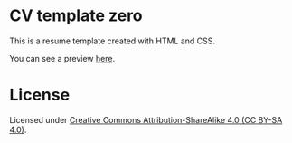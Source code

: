 # CV template zero

This is a resume template created with HTML and CSS.

You can see a preview [here](http://mylk.wtf/cv-template-zero).

# License

Licensed under [Creative Commons Attribution-ShareAlike 4.0 (CC BY-SA 4.0)](https://creativecommons.org/licenses/by-sa/4.0/).
